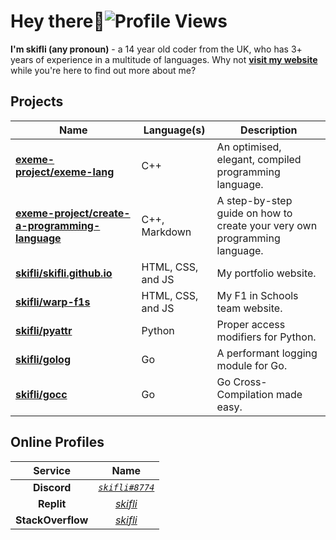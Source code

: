 # Hey there:wave:![Profile Views](https://komarev.com/ghpvc/?username=skifli)

**I'm skifli (any pronoun)** - a 14 year old coder from the UK, who has 3+ years of experience in a multitude of languages. Why not [**visit my website**](https://skifli.github.io) while you're here to find out more about me?

## Projects

| Name                                                                                                              | Language(s)       | Description                                                               |
|-------------------------------------------------------------------------------------------------------------------|-------------------|---------------------------------------------------------------------------|
| [**exeme-project/exeme-lang**](https://github.com/exeme-project/exeme-lang)                                       | C++               | An optimised, elegant, compiled programming language.                     |
| [**exeme-project/create-a-programming-language**](https://github.com/exeme-project/create-a-programming-language) | C++, Markdown     | A step-by-step guide on how to create your very own programming language. |
| [**skifli/skifli.github.io**](https://github.com/skifli/skifli.github.io)                                         | HTML, CSS, and JS | My portfolio website.                                                     |
| [**skifli/warp-f1s**](https://github.com/skifli/warp-f1s)                                                         | HTML, CSS, and JS | My F1 in Schools team website.                                            |
| [**skifli/pyattr**](https://github.com/skifli/pyattr)                                                             | Python            | Proper access modifiers for Python.                                       |
| [**skifli/golog**](https://github.com/skifli/golog)                                                               | Go                | A performant logging module for Go.                                       |
| [**skifli/gocc**](https://github.com/skifli/gocc)                                                                 | Go                | Go Cross-Compilation made easy.                                           |

## Online Profiles

|      Service      |                             Name                                 |
|:-----------------:|:----------------------------------------------------------------:|
| **Discord**       | [_`skifli#8774`_](https://discord.com/users/1072069875993956372) |
| **Replit**        | [_skifli_](https://replit.com/@skifli)                           |
| **StackOverflow** | [_skifli_](https://stackoverflow.com/users/20888352/skifli)      |
